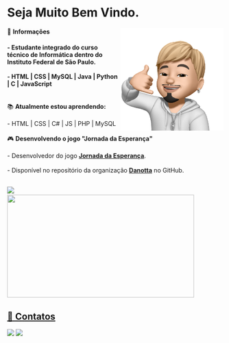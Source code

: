 <h1 align="left">Seja Muito Bem Vindo.</h1>

<div>
<img align="right" height="240" width="240" src="assets/4E9C9F38-7CB2-42A3-8A20-FC7A31EDD91B.png" />
📝 <strong>Informações</strong>
<br>
<h4>- Estudante integrado do curso técnico de Informática dentro do Instituto Federal de São Paulo. 
<br>
<br>
- HTML | CSS | MySQL | Java | Python | C | JavaScript </h4>
</div>
<div>
<br>
📚 <strong>Atualmente estou aprendendo:</strong>
<br><br>
- HTML | CSS | C# | JS | PHP | MySQL
<br><br> 
🎮 <strong>Desenvolvendo o jogo "Jornada da Esperança"</strong>
<br><br>  
- Desenvolvedor do jogo <b><a href="http://danotta.itch.io/jornada-da-esperanca">Jornada da Esperança</b></a>. 
<br>
<br>
- Disponível no repositório da organização <b><a href="https://github.com/DanottaDev">Danotta</a></b> no GitHub.
<br>

##
<img height="240em" width="" src="https://github-readme-stats.vercel.app/api/top-langs/?username=ericksntz&theme=dark&layout=compact"/>
<br>
<img height="240em" width="436em" src="https://github-readme-stats.vercel.app/api?username=ericksntz&theme=dark&show_icons=true"/>
</div>

<div style="display: inline_block">
  <a href="https://github.com/ericksntz" />
</div>

<h2> 👥 Contatos </h2>

<div>
  <a href="https://www.linkedin.com/in/erick-santos-brito/"> <img src="https://img.shields.io/badge/LinkedIn-0077B5?style=for-the-badge&logo=linkedin&logoColor=white"></a>
  <a href="mailto:ericksbrito@gmail.com"> <img src="https://img.shields.io/badge/Gmail-D14836?style=for-the-badge&logo=gmail&logoColor=white"></a>
</div>

